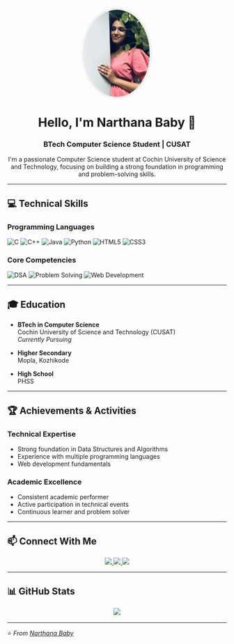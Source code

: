 <p align="center">
  <img src="https://github.com/narthanababy/html.Profile/blob/main/IMG_3543.jpg" alt="Narthana Baby" width="150" style="border-radius: 50%; box-shadow: 0 0 10px rgba(0,0,0,0.2);" />
</p>

<h1 align="center">Hello, I'm Narthana Baby 👋</h1>
<h3 align="center">BTech Computer Science Student | CUSAT</h3>

<p align="center">I'm a passionate Computer Science student at Cochin University of Science and Technology, focusing on building a strong foundation in programming and problem-solving skills.</p>

---

## 💻 Technical Skills

### Programming Languages  
![C](https://img.shields.io/badge/-C-A8B9CC?style=flat&logo=c&logoColor=black)
![C++](https://img.shields.io/badge/-C++-00599C?style=flat&logo=c%2B%2B&logoColor=white)
![Java](https://img.shields.io/badge/-Java-007396?style=flat&logo=java&logoColor=white)
![Python](https://img.shields.io/badge/-Python-3776AB?style=flat&logo=python&logoColor=white)
![HTML5](https://img.shields.io/badge/-HTML5-E34F26?style=flat&logo=html5&logoColor=white)
![CSS3](https://img.shields.io/badge/-CSS3-1572B6?style=flat&logo=css3&logoColor=white)

### Core Competencies  
![DSA](https://img.shields.io/badge/-Data_Structures_&_Algorithms-FFA116?style=flat&logo=leetcode&logoColor=white)
![Problem Solving](https://img.shields.io/badge/-Problem_Solving-0078D4?style=flat&logo=visual%20studio%20code&logoColor=white)
![Web Development](https://img.shields.io/badge/-Web_Development-61DAFB?style=flat&logo=html5&logoColor=black)

---

## 🎓 Education

- **BTech in Computer Science**  
  Cochin University of Science and Technology (CUSAT)  
  *Currently Pursuing*

- **Higher Secondary**  
  Mopla, Kozhikode

- **High School**  
  PHSS

---

## 🏆 Achievements & Activities

### Technical Expertise  
- Strong foundation in Data Structures and Algorithms  
- Experience with multiple programming languages  
- Web development fundamentals  

### Academic Excellence  
- Consistent academic performer  
- Active participation in technical events  
- Continuous learner and problem solver  

---

## 📫 Connect With Me

<p align="center">
  <a href="https://www.linkedin.com/in/narthana-baby-7758532b7">
    <img src="https://img.shields.io/badge/-LinkedIn-0077B5?style=flat&logo=linkedin&logoColor=white" />
  </a>
  <a href="https://github.com/narthanababy">
    <img src="https://img.shields.io/badge/-GitHub-181717?style=flat&logo=github&logoColor=white" />
  </a>
  <a href="mailto:your.email@example.com">
    <img src="https://img.shields.io/badge/-Email-D14836?style=flat&logo=gmail&logoColor=white" />
  </a>
</p>

---

## 📊 GitHub Stats

<p align="center">
  <img src="https://github-readme-stats.vercel.app/api?username=narthanababy&show_icons=true&theme=tokyonight" />
</p>

---

⭐️ *From [Narthana Baby](https://github.com/narthanababy)*
